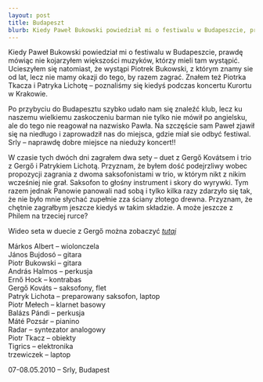 ```yaml
---
layout: post
title: Budapeszt
blurb: Kiedy Paweł Bukowski powiedział mi o festiwalu w Budapeszcie, prawdę mówiąc nie kojarzyłem większości muzyków, którzy mieli tam wystąpić. Ucieszyłem się natomiast, że wystąpi Piotrek Bukowski, z którym znamy sie od lat, lecz nie mamy okazji do tego, by razem zagrać. Znałem też Piotrka Tkacza i Patryka Lichotę – poznaliśmy się kiedyś podczas koncertu Kurortu w Krakowie.
---
```

Kiedy Paweł Bukowski powiedział mi o festiwalu w Budapeszcie, prawdę mówiąc nie kojarzyłem większości muzyków, którzy mieli tam wystąpić. Ucieszyłem się natomiast, że wystąpi Piotrek Bukowski, z którym znamy sie od lat, lecz nie mamy okazji do tego, by razem zagrać. Znałem też Piotrka Tkacza i Patryka Lichotę – poznaliśmy się kiedyś podczas koncertu Kurortu w Krakowie.

Po przybyciu do Budapesztu szybko udało nam się znaleźć klub, lecz ku naszemu wielkiemu zaskoczeniu barman nie tylko nie mówił po angielsku, ale do tego nie reagował na nazwisko Pawła. Na szczęście sam Paweł zjawił się na niedługo i zaprowadził nas do miejsca, gdzie miał sie odbyć festiwal. Srly – naprawdę dobre miejsce na nieduży koncert!!

W czasie tych dwóch dni zagrałem dwa sety – duet z Gergő Kovátsem i trio z Gergő i Patrykiem Lichotą. Przyznam, że byłem dość podejrzliwy wobec propozycji zagrania z dwoma saksofonistami w trio, w którym nikt z nikim wcześniej nie grał. Saksofon to głośny instrument i skory do wyrywki. Tym razem jednak Panowie panowali nad sobą i tylko kilka razy zdarzyło się tak, że nie było mnie słychać zupełnie zza ściany złotego drewna. Przyznam, że chętnie zagrałbym jeszcze kiedyś w takim składzie. A może jeszcze z Philem na trzeciej rurce?

Wideo seta w duecie z Gergő można zobaczyć *[tutaj](http://vimeo.com/11614971 "Dokumentacja koncertu")*

Márkos Albert – wiolonczela<br />
János Bujdosó – gitara<br />
Piotr Bukowski – gitara<br />
András Halmos – perkusja<br />
Ernő Hock – kontrabas<br />
Gergő Kováts – saksofony, flet<br />
Patryk Lichota – preparowany saksofon, laptop<br />
Piotr Mełech – klarnet basowy<br />
Balázs Pándi – perkusja<br />
Máté Pozsár – pianino<br />
Radar – syntezator analogowy<br />
Piotr Tkacz – obiekty<br />
Tigrics – elektronika<br />
trzewiczek – laptop

07-08.05.2010 – Srly, Budapest
